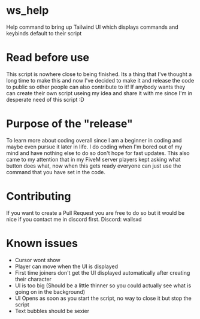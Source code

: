 # ws_help
Help command to bring up Tailwind UI which displays commands and keybinds default to their script

# Read before use
This script is nowhere close to being finished. Its a thing that I've thought a long time to make this and now I've decided to make it and release the code to public so other people can also contribute to it!
If anybody wants they can create their own script useing my idea and share it with me since I'm in desperate need of this script :D

# Purpose of the "release"
To learn more about coding overall since I am a beginner in coding and maybe even pursue it later in life.
I do coding when I'm bored out of my mind and have nothing else to do so don't hope for fast updates.
This also came to my attention that in my FiveM server players kept asking what button does what, now when this gets ready everyone can just use the command that you have set in the code.

# Contributing
If you want to create a Pull Request you are free to do so but it would be nice if you contact me in discord first.
Discord: wallsxd

# Known issues
* Cursor wont show
* Player can move when the UI is displayed
* First time joiners don't get the UI displayed automatically after creating their character
* UI is too big (Should be a little thinner so you could actually see what is going on in the background)
* UI Opens as soon as you start the script, no way to close it but stop the script
* Text bubbles should be sexier
